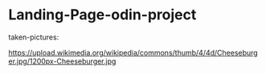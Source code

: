 # Landing-Page-odin-project

taken-pictures: 

https://upload.wikimedia.org/wikipedia/commons/thumb/4/4d/Cheeseburger.jpg/1200px-Cheeseburger.jpg

